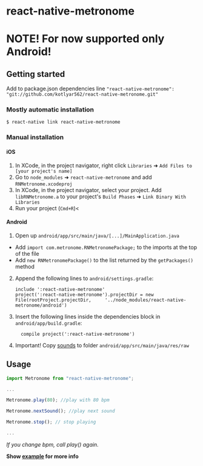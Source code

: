 # react-native-metronome

# NOTE! For now supported only Android!

## Getting started

Add to package.json dependencies line
`"react-native-metronome": "git://github.com/kotlyar562/react-native-metronome.git"`

### Mostly automatic installation

`$ react-native link react-native-metronome`

### Manual installation

#### iOS

1. In XCode, in the project navigator, right click `Libraries` ➜ `Add Files to [your project's name]`
2. Go to `node_modules` ➜ `react-native-metronome` and add `RNMetronome.xcodeproj`
3. In XCode, in the project navigator, select your project. Add `libRNMetronome.a` to your project's `Build Phases` ➜ `Link Binary With Libraries`
4. Run your project (`Cmd+R`)<

#### Android

1. Open up `android/app/src/main/java/[...]/MainApplication.java`

- Add `import com.metronome.RNMetronomePackage;` to the imports at the top of the file
- Add `new RNMetronomePackage()` to the list returned by the `getPackages()` method

2. Append the following lines to `android/settings.gradle`:
   ```
   include ':react-native-metronome'
   project(':react-native-metronome').projectDir = new File(rootProject.projectDir, 	'../node_modules/react-native-metronome/android')
   ```
3. Insert the following lines inside the dependencies block in `android/app/build.gradle`:
   ```
     compile project(':react-native-metronome')
   ```
4. Important! Copy [sounds](https://github.com/kotlyar562/react-native-metronome/tree/master/example/android/app/src/main/res/raw) to folder `android/app/src/main/java/res/raw`

## Usage

```javascript
import Metronome from "react-native-metronome";

...

Metronome.play(80); //play with 80 bpm

Metronome.nextSound(); //play next sound

Metronome.stop(); // stop playing

...
```

_If you change bpm, call play() again._

**Show [example](https://github.com/kotlyar562/react-native-metronome/tree/master/example) for more info**
